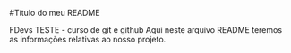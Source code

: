 #Título do meu README

FDevs TESTE - curso de git e github
    Aqui neste arquivo README teremos as informações relativas ao nosso projeto.
    